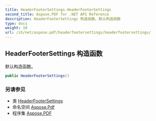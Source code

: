 ```yaml
---
title: HeaderFooterSettings.HeaderFooterSettings
second_title: Aspose.PDF for .NET API Reference
description: HeaderFooterSettings 构造函数。默认构造函数
type: docs
weight: 10
url: /zh/net/aspose.pdf/headerfootersettings/headerfootersettings/
---
```

## HeaderFooterSettings 构造函数

默认构造函数。

```csharp
public HeaderFooterSettings()
```

### 另请参见

* 类 [HeaderFooterSettings](../)
* 命名空间 [Aspose.Pdf](../../../aspose.pdf/)
* 程序集 [Aspose.PDF](../../../)